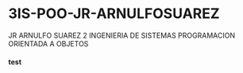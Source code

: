 # 3IS-POO-JR-ARNULFOSUAREZ
JR ARNULFO SUAREZ 2 INGENIERIA DE SISTEMAS PROGRAMACION ORIENTADA A OBJETOS
#### test
